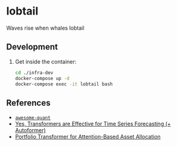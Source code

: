 # lobtail
Waves rise when whales lobtail

## Development
1. Get inside the container:
    ```bash
    cd ./infra-dev
    docker-compose up -d
    docker-compose exec -it lobtail bash
    ```

## References
- [`awesome-quant`](https://github.com/wilsonfreitas/awesome-quant)
- [Yes, Transformers are Effective for Time Series Forecasting (+ Autoformer)](https://huggingface.co/blog/autoformer)
- [Portfolio Transformer for Attention-Based Asset Allocation](https://arxiv.org/pdf/2206.03246.pdf)
